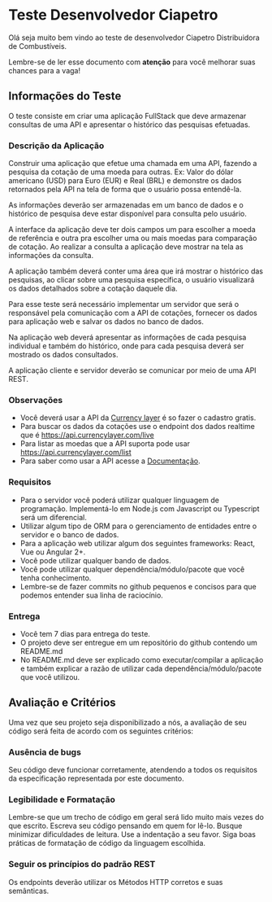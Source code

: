 
# Teste Desenvolvedor Ciapetro

Olá seja muito bem vindo ao teste de desenvolvedor Ciapetro Distribuidora de Combustíveis.

Lembre-se de ler esse documento com **atenção** para você melhorar suas chances para a vaga!

## Informações do Teste

O teste consiste em criar uma aplicação FullStack que deve armazenar consultas de uma API e apresentar o histórico das pesquisas efetuadas.

### Descrição da Aplicação
Construir uma aplicação que efetue uma chamada em uma API, fazendo a pesquisa da cotação de uma moeda para outras. Ex: Valor do dólar americano (USD) para Euro (EUR) e Real (BRL) e demonstre os dados retornados pela API na tela de forma que o usuário possa entendê-la.

As informações deverão ser armazenadas em um banco de dados e o histórico de pesquisa deve estar disponível para consulta pelo usuário.

A interface da aplicação deve ter dois campos um para escolher a moeda de referência e outra pra escolher uma ou mais moedas para comparação de cotação. Ao realizar a consulta a aplicação deve mostrar na tela as informações da consulta.

A aplicação também deverá conter uma área que irá mostrar o histórico das pesquisas, ao clicar sobre uma pesquisa específica, o usuário visualizará os dados detalhados sobre a cotação daquele dia.

Para esse teste será necessário implementar um servidor que será o responsável pela comunicação com a API de cotações, fornecer os dados para aplicação web e salvar os dados no banco de dados.

Na aplicação web deverá apresentar as informações de cada pesquisa individual e também do histórico, onde para cada pesquisa deverá ser mostrado os dados consultados.  

A aplicação cliente e servidor deverão se comunicar por meio de uma API REST.  

### Observações

- Você deverá usar a API da [Currency layer](https://currencylayer.com/) é so fazer o cadastro gratis.
- Para buscar os dados da cotações use o endpoint dos dados realtime que é https://api.currencylayer.com/live
- Para listar as moedas que a API suporta pode usar https://api.currencylayer.com/list
- Para saber como usar a API acesse a [Documentação](https://currencylayer.com/documentation).

### Requisitos

- Para o servidor você poderá utilizar qualquer linguagem de programação. Implementá-lo em Node.js com Javascript ou Typescript será um diferencial.
- Utilizar algum tipo de ORM para o gerenciamento de entidades entre o servidor e o banco de dados.
- Para a aplicação web utilizar algum dos seguintes frameworks: React, Vue ou Angular 2+.
- Você pode utilizar qualquer bando de dados.
- Você pode utilizar qualquer dependência/módulo/pacote que você tenha conhecimento.
- Lembre-se de fazer commits no github pequenos e concisos para que podemos entender sua linha de raciocínio.

### Entrega

- Você tem 7 dias para entrega do teste.
- O projeto deve ser entregue em um repositório do github contendo um README.md
- No README.md deve ser explicado como executar/compilar a aplicação e também explicar a razão de utilizar cada dependência/módulo/pacote que você utilizou.

## Avaliação e Critérios

Uma vez que seu projeto seja disponibilizado a nós, a avaliação de seu código será feita de acordo com os seguintes critérios:

### Ausência de bugs

Seu código deve funcionar corretamente, atendendo a todos os requisitos da especificação representada por este documento.

### Legibilidade e Formatação

Lembre-se que um trecho de código em geral será lido muito mais vezes do que escrito. Escreva seu código pensando em quem for lê-lo. Busque minimizar dificuldades de leitura. Use a indentação a seu favor. Siga boas práticas de formatação de código da linguagem escolhida.

### Seguir os princípios do padrão REST

Os endpoints deverão utilizar os Métodos HTTP corretos e suas semânticas.